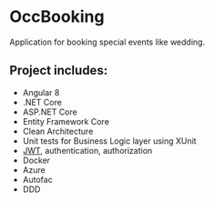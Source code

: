 # OccBooking
Application for booking special events like wedding.

**Project includes:**
----------------
- Angular 8
- .NET Core
- ASP.NET Core
- Entity Framework Core
- Clean Architecture
- Unit tests for Business Logic layer using XUnit
- [JWT](https://jwt.io), authentication, authorization
- Docker 
- Azure
- Autofac
- DDD
